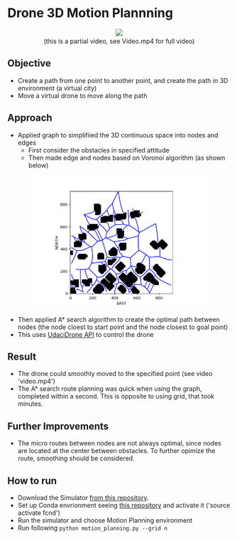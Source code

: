 # Drone 3D Motion Plannning 

<p align="center"> <img width="400" src="Video.gif"><br>
(this is a partial video, see Video.mp4 for full video)
 </p>



## Objective 

- Create a path from one point to another point, and create the path in 3D environment (a virtual city)
- Move a virtual drone to move along the path

## Approach

- Applied graph to simplifiied the 3D continuous space into nodes and edges
    -  First consider the obstacles in specified attitude  
    -  Then made edge and nodes based on Voronoi algorithm (as shown below)

<p align="center"> <img width="400" src="graph.png"> </p>

- Then applied A* search algorithm to create the optimal path between nodes (the node cloest to start point and the node closest to goal point)
- This uses [UdaciDrone API](https://udacity.github.io/udacidrone/) to control the drone


## Result

- The drone could smoothly moved to the specified point (see video 'video.mp4')
- The A* search route planning was quick when using the graph, completed within a second. This is opposite to using grid, that took minutes. 


## Further Improvements
- The micro routes between nodes are not always optimal, since nodes are located at the center between obstacles. To further opimize the route, smoothing should be considered. 

## How to run
- Download the Simulator [from this repository](https://github.com/udacity/FCND-Simulator-Releases/releases).
- Set up Conda envrionment seeing [this repository](https://github.com/udacity/FCND-Term1-Starter-Kit) and activate it ('source activate fcnd')
- Run the simulator and choose Motion Planning environment
- Run following `python motion_planning.py --grid n` 

